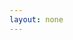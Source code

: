 ```yaml
---
layout: none
---
```


<RedoclyAPIBlock 
    src="/redocly-test/openapi/openapi.yaml" 
    requestInterceptor="
        function(req, operation) { 
            console.log('Args:', req, operation); 
            return req; 
        }
    " 
    tryItOpenEventHandler="
        function(event) { 
            console.log('args:', event); 
            _satellite.track('event', {
                xdm: {},
                data: {
                    web: {
                        webInteraction: {
                            name: 'custom interaction identifier/name',
                            URL: 'http://href-value-in-a-tag',
                        },
                    },
                    // any custom properties needed for digitalData
                    _adobe_corpnew: {
                        digitalData: {},
                    },
                },
            });
        }
    " 
    tryItSentEventHandler="
        function(event) { 
            console.log('args:', event); 
            _satellite.track('event', {
                xdm: {},
                data: {
                    web: {
                        webInteraction: {
                            name: 'custom interaction identifier/name',
                            URL: 'http://href-value-in-a-tag',
                        },
                    },
                    // any custom properties needed for digitalData
                    _adobe_corpnew: {
                        digitalData: {},
                    },
                },
            });
        }
    " 
/>